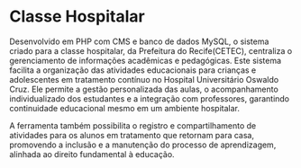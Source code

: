 # Classe Hospitalar

Desenvolvido em PHP com CMS e banco de dados MySQL, o sistema criado para a classe hospitalar, da Prefeitura do Recife(CETEC), centraliza o gerenciamento de informações acadêmicas e pedagógicas. Este sistema facilita a organização das atividades educacionais para crianças e adolescentes em tratamento contínuo no Hospital Universitário Oswaldo Cruz. Ele permite a gestão personalizada das aulas, o acompanhamento individualizado dos estudantes e a integração com professores, garantindo continuidade educacional mesmo em um ambiente hospitalar.

A ferramenta também possibilita o registro e compartilhamento de atividades para os alunos em tratamento que retornam para casa, promovendo a inclusão e a manutenção do processo de aprendizagem, alinhada ao direito fundamental à educação.